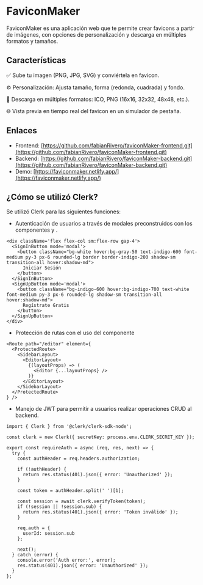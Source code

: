 # FaviconMaker

FaviconMaker es una aplicación web que te permite crear favicons a partir de imágenes, con opciones de personalización y descarga en múltiples formatos y tamaños.

## Características

✅ Sube tu imagen (PNG, JPG, SVG) y conviértela en favicon.

⚙️ Personalización: Ajusta tamaño, forma (redonda, cuadrada) y fondo.

📁 Descarga en múltiples formatos: ICO, PNG (16x16, 32x32, 48x48, etc.).

🌐 Vista previa en tiempo real del favicon en un simulador de pestaña.

## Enlaces

- Frontend: [https://github.com/fabianRivero/faviconMaker-frontend.git](https://github.com/fabianRivero/faviconMaker-frontend.git)
- Backend: [https://github.com/fabianRivero/faviconMaker-backend.git](https://github.com/fabianRivero/faviconMaker-backend.git)
- Demo: [https://faviconmaker.netlify.app/](https://faviconmaker.netlify.app/)

## ¿Cómo se utilizó Clerk?
Se utilizó Clerk para las siguientes funciones:

- Autenticación de usuarios a través de modales preconstruidos con los componentes <SignInButton> y <SignUpButton>.
```
<div className='flex flex-col sm:flex-row gap-4'>
  <SignInButton mode='modal'>
    <button className="bg-white hover:bg-gray-50 text-indigo-600 font-medium py-3 px-6 rounded-lg border border-indigo-200 shadow-sm transition-all hover:shadow-md">
      Iniciar Sesión
    </button>
  </SignInButton>
  <SignUpButton mode='modal'>
    <button className="bg-indigo-600 hover:bg-indigo-700 text-white font-medium py-3 px-6 rounded-lg shadow-sm transition-all hover:shadow-md">
      Regístrate Gratis
    </button>
  </SignUpButton>
</div>
```
- Protección de rutas con el uso del componente <ProtectedRoute>
```
<Route path="/editor" element={
  <ProtectedRoute>
    <SidebarLayout>
      <EditorLayout>
        {(layoutProps) => (
          <Editor {...layoutProps} />
        )}
      </EditorLayout>
    </SidebarLayout>
  </ProtectedRoute>
} />
```
- Manejo de JWT para permitir a usuarios realizar operaciones CRUD al backend.
```
import { Clerk } from '@clerk/clerk-sdk-node';

const clerk = new Clerk({ secretKey: process.env.CLERK_SECRET_KEY });

export const requireAuth = async (req, res, next) => {
  try {
    const authHeader = req.headers.authorization;
    
    if (!authHeader) {
      return res.status(401).json({ error: 'Unauthorized' });
    }

    const token = authHeader.split(' ')[1];
    
    const session = await clerk.verifyToken(token);
    if (!session || !session.sub) {
      return res.status(401).json({ error: 'Token inválido' });
    }

    req.auth = { 
      userId: session.sub
    };
    
    next();
  } catch (error) {
    console.error('Auth error:', error);
    res.status(401).json({ error: 'Unauthorized' }); 
  }
};
```
